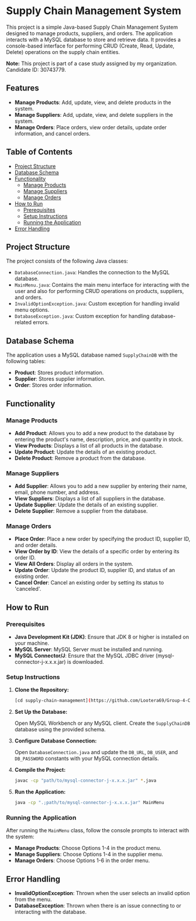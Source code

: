 # Supply Chain Management System

This project is a simple Java-based Supply Chain Management System designed to manage products, suppliers, and orders. The application interacts with a MySQL database to store and retrieve data. It provides a console-based interface for performing CRUD (Create, Read, Update, Delete) operations on the supply chain entities.

**Note:** This project is part of a case study assigned by my organization. Candidate ID: 30743779.


## Features

- **Manage Products**: Add, update, view, and delete products in the system.
- **Manage Suppliers**: Add, update, view, and delete suppliers in the system.
- **Manage Orders**: Place orders, view order details, update order information, and cancel orders.

## Table of Contents

- [Project Structure](#project-structure)
- [Database Schema](#database-schema)
- [Functionality](#functionality)
  - [Manage Products](#manage-products)
  - [Manage Suppliers](#manage-suppliers)
  - [Manage Orders](#manage-orders)
- [How to Run](#how-to-run)
  - [Prerequisites](#prerequisites)
  - [Setup Instructions](#setup-instructions)
  - [Running the Application](#running-the-application)
- [Error Handling](#error-handling)

## Project Structure

The project consists of the following Java classes:

- `DatabaseConnection.java`: Handles the connection to the MySQL database.
- `MainMenu.java`: Contains the main menu interface for interacting with the user and also for performing CRUD operations on products, suppliers, and orders.
- `InvalidOptionException.java`: Custom exception for handling invalid menu options.
- `DatabaseException.java`: Custom exception for handling database-related errors.

## Database Schema

The application uses a MySQL database named `SupplyChainDB` with the following tables:

- **Product**: Stores product information.
- **Supplier**: Stores supplier information.
- **Order**: Stores order information.

## Functionality

### Manage Products

- **Add Product**: Allows you to add a new product to the database by entering the product's name, description, price, and quantity in stock.
- **View Products**: Displays a list of all products in the database.
- **Update Product**: Update the details of an existing product.
- **Delete Product**: Remove a product from the database.

### Manage Suppliers

- **Add Supplier**: Allows you to add a new supplier by entering their name, email, phone number, and address.
- **View Suppliers**: Displays a list of all suppliers in the database.
- **Update Supplier**: Update the details of an existing supplier.
- **Delete Supplier**: Remove a supplier from the database.

### Manage Orders

- **Place Order**: Place a new order by specifying the product ID, supplier ID, and order details.
- **View Order by ID**: View the details of a specific order by entering its order ID.
- **View All Orders**: Display all orders in the system.
- **Update Order**: Update the product ID, supplier ID, and status of an existing order.
- **Cancel Order**: Cancel an existing order by setting its status to 'canceled'.

## How to Run

### Prerequisites

- **Java Development Kit (JDK)**: Ensure that JDK 8 or higher is installed on your machine.
- **MySQL Server**: MySQL Server must be installed and running.
- **MySQL Connector/J**: Ensure that the MySQL JDBC driver (mysql-connector-j-x.x.x.jar) is downloaded.

### Setup Instructions

1. **Clone the Repository:**

    ```bash
    [cd supply-chain-management](https://github.com/Lootera69/Group-4-CaseStudy-30743779.git)
    ```

2. **Set Up the Database:**

    Open MySQL Workbench or any MySQL client. Create the `SupplyChainDB` database using the provided schema.

3. **Configure Database Connection:**

    Open `DatabaseConnection.java` and update the `DB_URL`, `DB_USER`, and `DB_PASSWORD` constants with your MySQL connection details.

4. **Compile the Project:**

    ```bash
    javac -cp "path/to/mysql-connector-j-x.x.x.jar" *.java
    ```

5. **Run the Application:**

    ```bash
    java -cp ".;path/to/mysql-connector-j-x.x.x.jar" MainMenu
    ```

### Running the Application

After running the `MainMenu` class, follow the console prompts to interact with the system:

- **Manage Products**: Choose Options 1-4 in the product menu.
- **Manage Suppliers**: Choose Options 1-4 in the supplier menu.
- **Manage Orders**: Choose Options 1-6 in the order menu.

## Error Handling

- **InvalidOptionException**: Thrown when the user selects an invalid option from the menu.
- **DatabaseException**: Thrown when there is an issue connecting to or interacting with the database.
